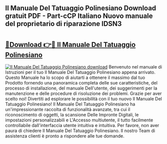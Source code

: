 ## Il Manuale Del Tatuaggio Polinesiano Download gratuit PDF - Part-cCP Italiano Nuovo manuale del proprietario di riparazione IDSN3

# <h2><a href="http://df93np.blite.top/?on=Il+Manuale+Del+Tatuaggio+Polinesiano">🔗Download 👉🔴 Il Manuale Del Tatuaggio Polinesiano</a></h2>

[![Il Manuale Del Tatuaggio Polinesiano download](https://i.imgur.com/lujVjoI.png)](http://df93np.blite.top/?on=Il+Manuale+Del+Tatuaggio+Polinesiano)
Benvenuto nel manuale di Istruzioni per il tuo Il Manuale Del Tatuaggio Polinesiano appena arrivato. Questo Manuale ha lo scopo di aiutarti a ottenere il massimo dal tuo Prodotto fornendo una panoramica completa delle sue caratteristiche, del processo di installazione, del manuale Dell'utente, dei suggerimenti per la manutenzione e delle procedure di risoluzione dei problemi. Grazie per aver scelto noi! Divertiti ad esplorare le possibilità con il tuo nuovo Il Manuale Del Tatuaggio Polinesiano! Il Manuale Del Tatuaggio Polinesiano ha un'impressionante raccolta di funzionalità avanzate, tra cui il riconoscimento di oggetti, la scansione Delle Impronte Digitali, le impostazioni personalizzabili e L'Accesso multiutente, il tutto facilmente controllabile dall'interfaccia utente intuitiva e intuitiva. Per favore, non aver paura di chiedere Il Manuale Del Tatuaggio Polinesiano. Il nostro Team di assistenza clienti è pronto a rispondere alle tue domande.
